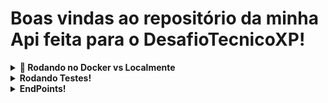 # Boas vindas ao repositório da minha Api feita para o DesafioTecnicoXP!

<details>
  <summary><strong>🐋 Rodando no Docker vs Localmente</strong></summary><br />
  
  ## Com Docker

  > Rode o serviço `DesafioTecnicoXP` com o comando `docker-compose up -d`.
  - Esse serviço irá inicializar um container chamado `DesafioTecnicoXP`.
  - A partir daqui você pode rodar o container `DesafioTecnicoXP` via CLI ou abri-lo no VS Code.

  > Use o comando `docker exec -it trybers_and_dragons bash`.
  - Ele te dará acesso ao terminal interativo do container criado pelo compose, que está rodando em segundo plano.

  > Instale as dependências com `npm install`
  > Passos para executar:
    > Primeiramente rode o comando `npm run db`, isso fará com que o banco mysql utilizado para tornar o projeto mais completo, receba as configurações iniciais, como tabelas, colunas e etc.
    > Agora já podemos colocar a API no ar. Rode o comando `npm run start:test`.
    > O serviço está configurado para rodar na porta 3001 de sua máquina local. A partir de agora já podemos enviar requisições para esta porta!
  
   ## Sem Docker
  
  > Instale as dependências com `npm install`
   > Passos para executar:
    - Primeiramente rode o comando `npm run db`, isso fará com que o banco mysql utilizado para tornar o projeto mais completo, receba as configurações iniciais, como tabelas, colunas e etc.
    - Agora já podemos colocar a API no ar. Rode o comando `npm run start:test`.
    - O serviço está configurado para rodar na porta 3000 de sua máquina local. A partir de agora já podemos enviar requisições para esta porta!
   <br/>
</details>

<details>
   <summary><strong> Rodando Testes! </strong></summary><br />

  > Para inicar os testes da aplicação é muito simples. Rode o comando npm test em seu terminal e a mágica acontece.
  - São 4 testes que testam de forma bem completa a aplicação, mas claro que quanto mais melhor e isso está no meu planejamento para o futuro!
   <br/>
</details>

<details>
   <summary><strong> EndPoints! </strong></summary><br />

  > A Api está documentada através do SwaggerUI. Peço então que acessem o documento, através do endpoint http://localhost:3000/docs (Local) ou http://localhost:3001/docs (Docker), para que vejam todas as possibilidades que a Api oferece!
   <br/>
</details>
